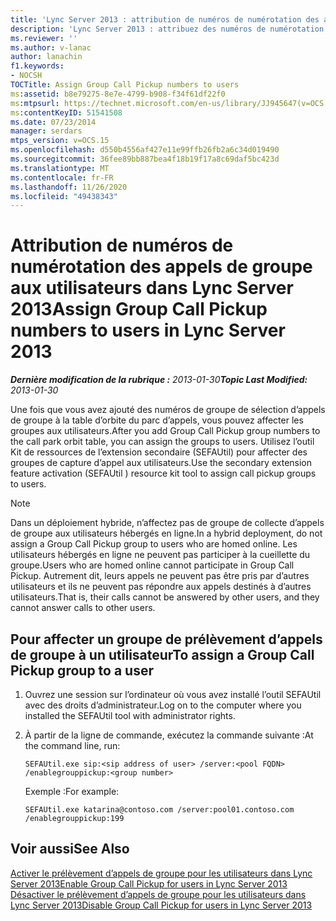 ```yaml
---
title: 'Lync Server 2013 : attribution de numéros de numérotation des appels de groupe aux utilisateurs'
description: 'Lync Server 2013 : attribuez des numéros de numérotation des appels de groupe aux utilisateurs.'
ms.reviewer: ''
ms.author: v-lanac
author: lanachin
f1.keywords:
- NOCSH
TOCTitle: Assign Group Call Pickup numbers to users
ms:assetid: b8e79275-8e7e-4799-b908-f34f61df22f0
ms:mtpsurl: https://technet.microsoft.com/en-us/library/JJ945647(v=OCS.15)
ms:contentKeyID: 51541508
ms.date: 07/23/2014
manager: serdars
mtps_version: v=OCS.15
ms.openlocfilehash: d550b4556af427e11e99ffb26fb2a6c34d019490
ms.sourcegitcommit: 36fee89bb887bea4f18b19f17a8c69daf5bc423d
ms.translationtype: MT
ms.contentlocale: fr-FR
ms.lasthandoff: 11/26/2020
ms.locfileid: "49438343"
---
```

# <a name="assign-group-call-pickup-numbers-to-users-in-lync-server-2013"></a><span data-ttu-id="736c8-103">Attribution de numéros de numérotation des appels de groupe aux utilisateurs dans Lync Server 2013</span><span class="sxs-lookup"><span data-stu-id="736c8-103">Assign Group Call Pickup numbers to users in Lync Server 2013</span></span>

<div data-xmlns="http://www.w3.org/1999/xhtml">

<div class="topic" data-xmlns="http://www.w3.org/1999/xhtml" data-msxsl="urn:schemas-microsoft-com:xslt" data-cs="https://msdn.microsoft.com/">

<div data-asp="https://msdn2.microsoft.com/asp">



</div>

<div id="mainSection">

<div id="mainBody"><span data-ttu-id="736c8-104">

<span> </span></span><span class="sxs-lookup"><span data-stu-id="736c8-104">

<span> </span></span></span>

<span data-ttu-id="736c8-105">_**Dernière modification de la rubrique :** 2013-01-30_</span><span class="sxs-lookup"><span data-stu-id="736c8-105">_**Topic Last Modified:** 2013-01-30_</span></span>

<span data-ttu-id="736c8-106">Une fois que vous avez ajouté des numéros de groupe de sélection d’appels de groupe à la table d’orbite du parc d’appels, vous pouvez affecter les groupes aux utilisateurs.</span><span class="sxs-lookup"><span data-stu-id="736c8-106">After you add Group Call Pickup group numbers to the call park orbit table, you can assign the groups to users.</span></span> <span data-ttu-id="736c8-107">Utilisez l’outil Kit de ressources de l’extension secondaire (SEFAUtil) pour affecter des groupes de capture d’appel aux utilisateurs.</span><span class="sxs-lookup"><span data-stu-id="736c8-107">Use the secondary extension feature activation (SEFAUtil ) resource kit tool to assign call pickup groups to users.</span></span>

<div>


> [!NOTE]  
> <span data-ttu-id="736c8-108">Dans un déploiement hybride, n’affectez pas de groupe de collecte d’appels de groupe aux utilisateurs hébergés en ligne.</span><span class="sxs-lookup"><span data-stu-id="736c8-108">In a hybrid deployment, do not assign a Group Call Pickup group to users who are homed online.</span></span> <span data-ttu-id="736c8-109">Les utilisateurs hébergés en ligne ne peuvent pas participer à la cueillette du groupe.</span><span class="sxs-lookup"><span data-stu-id="736c8-109">Users who are homed online cannot participate in Group Call Pickup.</span></span> <span data-ttu-id="736c8-110">Autrement dit, leurs appels ne peuvent pas être pris par d’autres utilisateurs et ils ne peuvent pas répondre aux appels destinés à d’autres utilisateurs.</span><span class="sxs-lookup"><span data-stu-id="736c8-110">That is, their calls cannot be answered by other users, and they cannot answer calls to other users.</span></span>



</div>

<div>

## <a name="to-assign-a-group-call-pickup-group-to-a-user"></a><span data-ttu-id="736c8-111">Pour affecter un groupe de prélèvement d’appels de groupe à un utilisateur</span><span class="sxs-lookup"><span data-stu-id="736c8-111">To assign a Group Call Pickup group to a user</span></span>

1.  <span data-ttu-id="736c8-112">Ouvrez une session sur l’ordinateur où vous avez installé l’outil SEFAUtil avec des droits d’administrateur.</span><span class="sxs-lookup"><span data-stu-id="736c8-112">Log on to the computer where you installed the SEFAUtil tool with administrator rights.</span></span>

2.  <span data-ttu-id="736c8-113">À partir de la ligne de commande, exécutez la commande suivante :</span><span class="sxs-lookup"><span data-stu-id="736c8-113">At the command line, run:</span></span>
    
        SEFAUtil.exe sip:<sip address of user> /server:<pool FQDN> /enablegrouppickup:<group number>
    
    <span data-ttu-id="736c8-114">Exemple :</span><span class="sxs-lookup"><span data-stu-id="736c8-114">For example:</span></span>
    
        SEFAUtil.exe katarina@contoso.com /server:pool01.contoso.com /enablegrouppickup:199

</div>

<div>

## <a name="see-also"></a><span data-ttu-id="736c8-115">Voir aussi</span><span class="sxs-lookup"><span data-stu-id="736c8-115">See Also</span></span>


[<span data-ttu-id="736c8-116">Activer le prélèvement d’appels de groupe pour les utilisateurs dans Lync Server 2013</span><span class="sxs-lookup"><span data-stu-id="736c8-116">Enable Group Call Pickup for users in Lync Server 2013</span></span>](lync-server-2013-enable-group-call-pickup-for-users.md)  
[<span data-ttu-id="736c8-117">Désactiver le prélèvement d’appels de groupe pour les utilisateurs dans Lync Server 2013</span><span class="sxs-lookup"><span data-stu-id="736c8-117">Disable Group Call Pickup for users in Lync Server 2013</span></span>](lync-server-2013-disable-group-call-pickup-for-users.md)  
  

<span data-ttu-id="736c8-118"></div>

</div>

<span> </span>

</div>

</div>

</span><span class="sxs-lookup"><span data-stu-id="736c8-118"></div>

</div>

<span> </span>

</div>

</div>

</span></span></div>

